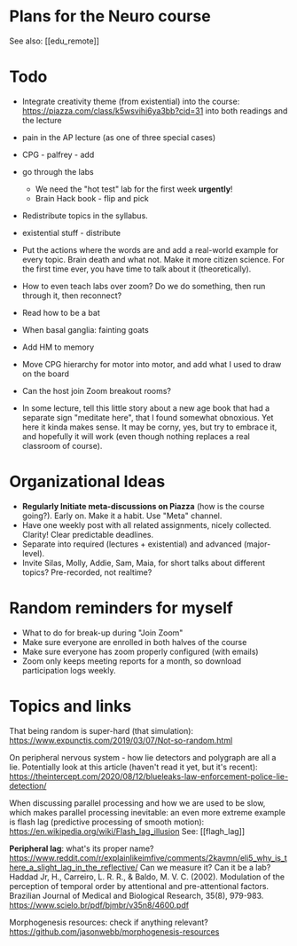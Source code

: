 # Plans for the Neuro course

See also: [[edu_remote]]

# Todo

* Integrate creativity theme (from existential) into the course: https://piazza.com/class/k5wsvihi6ya3bb?cid=31 into both readings and the lecture
* pain in the AP lecture (as one of three special cases)
* CPG - palfrey - add
* go through the labs
    * We need the "hot test" lab for the first week **urgently**!
    * Brain Hack book - flip and pick
* Redistribute topics in the syllabus.
* existential stuff - distribute
* Put the actions where the words are and add a real-world example for every topic. Brain death and what not. Make it more citizen science. For the first time ever, you have time to talk about it (theoretically).
* How to even teach labs over zoom? Do we do something, then run through it, then reconnect?
* Read how to be a bat
* When basal ganglia: fainting goats
* Add HM to memory
* Move CPG hierarchy for motor into motor, and add what I used to draw on the board
* Can the host join Zoom breakout rooms?

* In some lecture, tell this little story about a new age book that had a separate sign "meditate here", that I found somewhat obnoxious. Yet here it kinda makes sense. It may be corny, yes, but try to embrace it, and hopefully it will work (even though nothing replaces a real classroom of course).

# Organizational Ideas

* **Regularly Initiate meta-discussions on Piazza** (how is the course going?). Early on. Make it a habit. Use "Meta" channel.
* Have one weekly post with all related assignments, nicely collected. Clarity! Clear predictable deadlines.
* Separate into required (lectures + existential) and advanced (major-level).
* Invite Silas, Molly, Addie, Sam, Maia, for short talks about different topics? Pre-recorded, not realtime?

# Random reminders for myself

* What to do for break-up during "Join Zoom"
* Make sure everyone are enrolled in both halves of the course
* Make sure everyone has zoom properly configured (with emails)
* Zoom only keeps meeting reports for a month, so download participation logs weekly.

# Topics and links

That being random is super-hard (that simulation):
https://www.expunctis.com/2019/03/07/Not-so-random.html

On peripheral nervous system - how lie detectors and polygraph are all a lie.
Potentially look at this article (haven't read it yet, but it's recent): https://theintercept.com/2020/08/12/blueleaks-law-enforcement-police-lie-detection/

When discussing parallel processing and how we are used to be slow, which makes parallel processing inevitable: an even more extreme example is flash lag (predictive processing of smooth motion):
https://en.wikipedia.org/wiki/Flash_lag_illusion
See: [[flagh_lag]]

**Peripheral lag**: what's its proper name?
https://www.reddit.com/r/explainlikeimfive/comments/2kavmn/eli5_why_is_there_a_slight_lag_in_the_reflective/
Can we measure it? Can it be a lab?
Haddad Jr, H., Carreiro, L. R. R., & Baldo, M. V. C. (2002). Modulation of the perception of temporal order by attentional and pre-attentional factors. Brazilian Journal of Medical and Biological Research, 35(8), 979-983.
https://www.scielo.br/pdf/bjmbr/v35n8/4600.pdf

Morphogenesis resources: check if anything relevant?
https://github.com/jasonwebb/morphogenesis-resources
